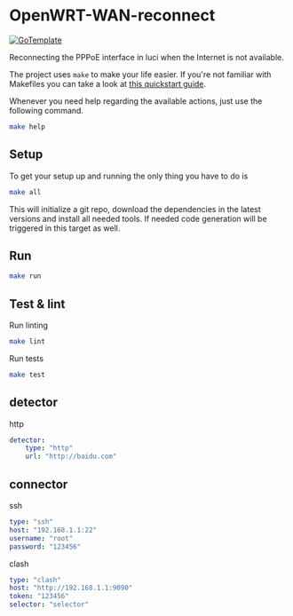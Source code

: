 # OpenWRT-WAN-reconnect

[![GoTemplate](https://img.shields.io/badge/go/template-black?logo=go)](https://github.com/SchwarzIT/go-template)

Reconnecting the PPPoE interface in luci when the Internet is not available.

The project uses `make` to make your life easier. If you're not familiar with Makefiles you can take a look at [this quickstart guide](https://makefiletutorial.com).

Whenever you need help regarding the available actions, just use the following command.

```bash
make help
```

## Setup

To get your setup up and running the only thing you have to do is

```bash
make all
```

This will initialize a git repo, download the dependencies in the latest versions and install all needed tools.
If needed code generation will be triggered in this target as well.

## Run

```bash
make run
```

## Test & lint

Run linting

```bash
make lint
```

Run tests

```bash
make test
```

## detector

http

```yaml
detector:
    type: "http"
    url: "http://baidu.com"
```

## connector

ssh

```yaml
type: "ssh"
host: "192.168.1.1:22"
username: "root"
password: "123456"
```

clash

```yaml
type: "clash"
host: "http://192.168.1.1:9090"
token: "123456"
selector: "selector"
```
